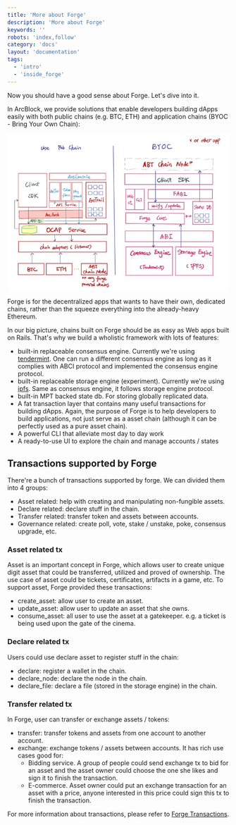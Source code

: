```yaml
---
title: 'More about Forge'
description: 'More about Forge'
keywords: ''
robots: 'index,follow'
category: 'docs'
layout: 'documentation'
tags:
  - 'intro'
  - 'inside_forge'
---
```


Now you should have a good sense about Forge. Let's dive into it.

In ArcBlock, we provide solutions that enable developers building dApps easily with both public chains (e.g. BTC, ETH) and application chains (BYOC - Bring Your Own Chain):

![BYOC](../assets/images/forge_byoc.jpg)

Forge is for the decentralized apps that wants to have their own, dedicated chains, rather than the squeeze everything into the already-heavy Ethereum.

In our big picture, chains built on Forge should be as easy as Web apps built on Rails. That's why we build a wholistic framework with lots of features:

- built-in replaceable consensus engine. Currently we're using [tendermint](https://tendermint.com/docs/). One can run a different consensus engine as long as it complies with ABCI protocol and implemented the consensus engine protocol.
- built-in replaceable storage engine (experiment). Currently we're using [ipfs](https://ipfs.io/). Same as consensus engine, it follows storage engine protocol.
- built-in MPT backed state db. For storing globally replicated data.
- A fat transaction layer that contains many useful transactions for building dApps. Again, the purpose of Forge is to help developers to build applications, not just serve as a asset chain (although it can be perfectly used as a pure asset chain).
- A powerful CLI that alleviate most day to day work
- A ready-to-use UI to explore the chain and manage accounts / states

## Transactions supported by Forge

There're a bunch of transactions supported by forge. We can divided them into 4 groups:

- Asset related: help with creating and manipulating non-fungible assets.
- Declare related: declare stuff in the chain.
- Transfer related: transfer token and assets between accounts.
- Governance related: create poll, vote, stake / unstake, poke, consensus upgrade, etc.

### Asset related tx

Asset is an important concept in Forge, which allows user to create unique digit asset that could be transferred, utilized and proved of ownership. The use case of asset could be tickets, certificates, artifacts in a game, etc. To support asset, Forge provided these transactions:

- create_asset: allow user to create an asset.
- update_asset: allow user to update an asset that she owns.
- consume_asset: all user to use the asset at a gatekeeper. e.g. a ticket is being used upon the gate of the cinema.

### Declare related tx

Users could use declare asset to register stuff in the chain:

- declare: register a wallet in the chain.
- declare_node: declare the node in the chain.
- declare_file: declare a file (stored in the storage engine) in the chain.

### Transfer related tx

In Forge, user can transfer or exchange assets / tokens:

- transfer: transfer tokens and assets from one account to another account.
- exchange: exchange tokens / assets between accounts. It has rich use cases good for:
  - Bidding service. A group of people could send exchange tx to bid for an asset and the asset owner could choose the one she likes and sign it to finish the transaction.
  - E-commerce. Asset owner could put an exchange transaction for an asset with a price, anyone interested in this price could sign this tx to finish the transaction.

For more information about transactions, please refer to [Forge Transactions](../txs).
